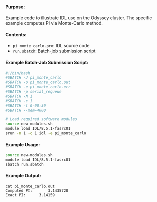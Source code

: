 #### Purpose:

Example code to illustrate IDL use on the Odyssey cluster. The specific example computes PI via Monte-Carlo method.

#### Contents:

* <code>pi\_monte\_carlo.pro</code>: IDL source code
* <code>run.sbatch</code>: Batch-job submission script

#### Example Batch-Job Submission Script:

```bash
#!/bin/bash
#SBATCH -J pi_monte_carlo
#SBATCH -o pi_monte_carlo.out
#SBATCH -e pi_monte_carlo.err
#SBATCH -p serial_requeue
#SBATCH -N 1
#SBATCH -c 1
#SBATCH -t 0-00:30
#SBATCH --mem=4000

# Load required software modules
source new-modules.sh
module load IDL/8.5.1-fasrc01
srun -n 1 -c 1 idl -e pi_monte_carlo
```

#### Example Usage:

```bash
source new-modules.sh
module load IDL/8.5.1-fasrc01
sbatch run.sbatch
```
#### Example Output:

```
cat pi_monte_carlo.out 
Computed PI:       3.1435720
Exact PI:      3.14159
```

